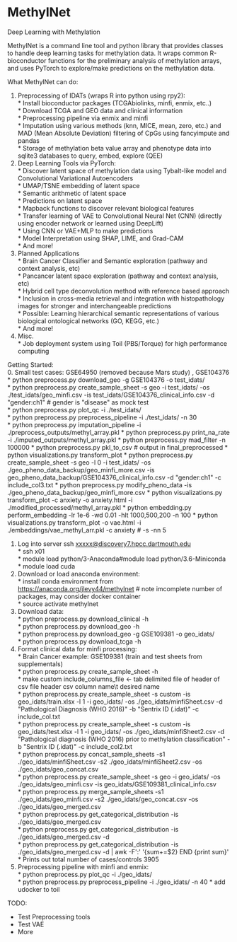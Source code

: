 # MethylNet

Deep Learning with Methylation

MethylNet is a command line tool and python library that provides classes to handle deep learning tasks for methylation data. It wraps common R-bioconductor functions for the preliminary analysis of methylation arrays, and uses PyTorch to explore/make predictions on the methylation data.

What MethylNet can do:  
1. Preprocessing of IDATs (wraps R into python using rpy2):  
                * Install bioconductor packages (TCGAbiolinks, minfi, enmix, etc..)  
                * Download TCGA and GEO data and clinical information  
                * Preprocessing pipeline via enmix and minfi  
                * Imputation using various methods (knn, MICE, mean, zero, etc.) and MAD (Mean Absolute Deviation) filtering of CpGs using fancyimpute and pandas  
                * Storage of methylation beta value array and phenotype data into sqlite3 databases to query, embed, explore (QEE)  
2. Deep Learning Tools via PyTorch:  
                * Discover latent space of methylation data using Tybalt-like model and Convolutional Variational Autoencoders  
                * UMAP/TSNE embedding of latent space  
                * Semantic arithmetic of latent space  
                * Predictions on latent space  
                * Mapback functions to discover relevant biological features  
                * Transfer learning of VAE to Convolutional Neural Net (CNN) (directly using encoder network or learned using DeepLift)  
                * Using CNN or VAE+MLP to make predictions  
                * Model Interpretation using SHAP, LIME, and Grad-CAM  
                * And more!  
3. Planned Applications  
                * Brain Cancer Classifier and Semantic exploration (pathway and context analysis, etc)  
                * Pancancer latent space exploration (pathway and context analysis, etc)  
                * Hybrid cell type deconvolution method with reference based approach  
                * Inclusion in cross-media retrieval and integration with histopathology images for stronger and interchangeable predictions  
                * Possible: Learning hierarchical semantic representations of various biological ontological networks (GO, KEGG, etc.)  
                * And more!
4. Misc.  
                * Job deployment system using Toil (PBS/Torque) for high performance computing

Getting Started:  
0. Small test cases: GSE64950 (removed because Mars study) , GSE104376  
                * python preprocess.py download_geo -g GSE104376 -o test_idats/  
                * python preprocess.py create_sample_sheet -s geo -i test_idats/ -os ./test_idats/geo_minfi.csv -is test_idats/GSE104376_clinical_info.csv -d "gender:ch1" # gender is "disease" as mock test  
                * python preprocess.py plot_qc -i ./test_idats/  
                * python preprocess.py preprocess_pipeline -i ./test_idats/ -n 30  
                * python preprocess.py imputation_pipeline -i ./preprocess_outputs/methyl_array.pkl
                * python preprocess.py print_na_rate -i ./imputed_outputs/methyl_array.pkl
                * python preprocess.py mad_filter -n 100000
                * python preprocess.py pkl_to_csv # output in final_preprocessed
                * python visualizations.py transform_plot
                * python preprocess.py create_sample_sheet -s geo -l 0 -i test_idats/ -os ./geo_pheno_data_backup/geo_minfi_more.csv -is geo_pheno_data_backup/GSE104376_clinical_info.csv -d "gender:ch1" -c include_col3.txt
                * python preprocess.py modify_pheno_data -is ./geo_pheno_data_backup/geo_minfi_more.csv
                * python visualizations.py transform_plot -c anxiety -o anxiety.html -i ./modified_processed/methyl_array.pkl
                * python embedding.py perform_embedding -lr 1e-6 -wd 0.01 -hlt 1000,500,200 -n 100
                * python visualizations.py transform_plot -o vae.html -i ./embeddings/vae_methyl_arr.pkl -c anxiety # -s -nn 5
1. Log into server ssh xxxxx@discovery7.hpcc.dartmouth.edu  
                * ssh x01  
                * module load python/3-Anaconda#module load python/3.6-Miniconda  
                * module load cuda  
2. Download or load anaconda environment:  
                * install conda environment from https://anaconda.org/jlevy44/methylnet # note imcomplete number of packages, may consider docker container  
                * source activate methylnet  
3. Download data:  
                * python preprocess.py download_clinical -h    
                * python preprocess.py download_geo -h    
                * python preprocess.py download_geo -g GSE109381 -o geo_idats/  
                * python preprocess.py download_tcga -h    
4. Format clinical data for minfi processing:   
                * Brain Cancer example: GSE109381 (train and test sheets from supplementals)  
                * python preprocess.py create_sample_sheet -h    
                * make custom include_columns_file <- tab delimited file of header of csv file header csv column name\\t desired name  
                * python preprocess.py create_sample_sheet -s custom -is geo_idats/train.xlsx -l 1 -i geo_idats/ -os ./geo_idats/minfiSheet.csv -d "Pathological Diagnosis (WHO 2016)" -b "Sentrix ID (.idat)" -c include_col.txt  
                * python preprocess.py create_sample_sheet -s custom -is geo_idats/test.xlsx -l 1 -i geo_idats/ -os ./geo_idats/minfiSheet2.csv -d "Pathological diagnosis (WHO 2016) prior to methylation classification" -b "Sentrix ID (.idat)" -c include_col2.txt  
                * python preprocess.py concat_sample_sheets -s1 ./geo_idats/minfiSheet.csv -s2 ./geo_idats/minfiSheet2.csv -os ./geo_idats/geo_concat.csv  
                * python preprocess.py create_sample_sheet -s geo -i geo_idats/ -os ./geo_idats/geo_minfi.csv -is geo_idats/GSE109381_clinical_info.csv  
                * python preprocess.py merge_sample_sheets -s1 ./geo_idats/geo_minfi.csv -s2 ./geo_idats/geo_concat.csv -os ./geo_idats/geo_merged.csv  
                * python preprocess.py get_categorical_distribution -is ./geo_idats/geo_merged.csv  
                * python preprocess.py get_categorical_distribution -is ./geo_idats/geo_merged.csv -d  
                * python preprocess.py get_categorical_distribution -is ./geo_idats/geo_merged.csv -d | awk -F':' '{sum+=$2} END {print sum}'  
                * Prints out total number of cases/controls 3905  
5. Preprocessing pipeline with minfi and enmix:  
                * python preprocess.py plot_qc -i ./geo_idats/  
                * python preprocess.py preprocess_pipeline -i ./geo_idats/ -n 40
                * add udocker to toil

TODO:
* Test Preprocessing tools   
* Test VAE  
* More  
